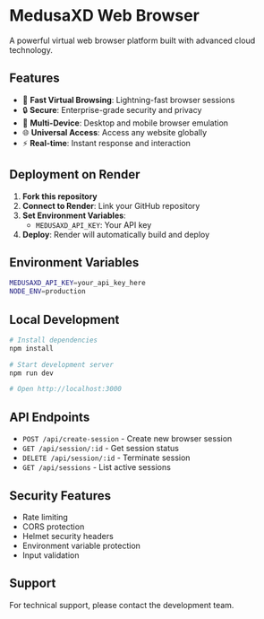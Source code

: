 
# MedusaXD Web Browser

A powerful virtual web browser platform built with advanced cloud technology.

## Features

- 🚀 **Fast Virtual Browsing**: Lightning-fast browser sessions
- 🔒 **Secure**: Enterprise-grade security and privacy
- 📱 **Multi-Device**: Desktop and mobile browser emulation
- 🌐 **Universal Access**: Access any website globally
- ⚡ **Real-time**: Instant response and interaction

## Deployment on Render

1. **Fork this repository**
2. **Connect to Render**: Link your GitHub repository
3. **Set Environment Variables**:
   - `MEDUSAXD_API_KEY`: Your API key
4. **Deploy**: Render will automatically build and deploy

## Environment Variables

```bash
MEDUSAXD_API_KEY=your_api_key_here
NODE_ENV=production
```

## Local Development

```bash
# Install dependencies
npm install

# Start development server
npm run dev

# Open http://localhost:3000
```

## API Endpoints

- `POST /api/create-session` - Create new browser session
- `GET /api/session/:id` - Get session status
- `DELETE /api/session/:id` - Terminate session
- `GET /api/sessions` - List active sessions

## Security Features

- Rate limiting
- CORS protection
- Helmet security headers
- Environment variable protection
- Input validation

## Support

For technical support, please contact the development team.

